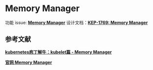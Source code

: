 


# Memory Manager
功能 issue: **[Memory Manager](https://github.com/kubernetes/enhancements/issues/1769)**
设计文档：**[KEP-1769: Memory Manager](https://github.com/kubernetes/enhancements/blob/master/keps/sig-node/1769-memory-manager/README.md)**




## 参考文献
**[kubernetes庖丁解牛：kubelet篇 - Memory Manager](https://mp.weixin.qq.com/s/XdvRTZ6oPFfIW7aXKAgkGQ)**

**[官网 Memory Manager](https://kubernetes.io/docs/tasks/administer-cluster/memory-manager/)**

